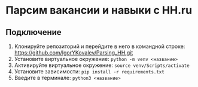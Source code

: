 # Парсим вакансии и навыки с НН.ru

## Подключение 
1. Клонируйте репозиторий и перейдите в него в командной строке: https://github.com/IgorYKovalev/Parsing_HH.git
2. Установите виртуальное окружение: `python -m venv <название>`
3. Активируйте виртуальное окружение: `source venv/Scripts/activate`
4. Установите зависимости: `pip install -r requirements.txt`
5. Введите в терминале: `python3 <название>`
